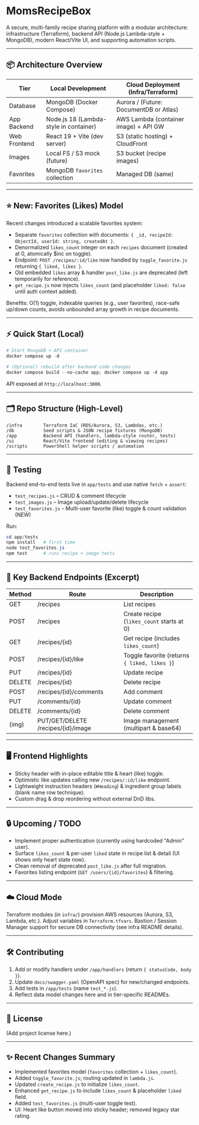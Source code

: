 # MomsRecipeBox

A secure, multi-family recipe sharing platform with a modular architecture: infrastructure (Terraform), backend API (Node.js Lambda-style + MongoDB), modern React/Vite UI, and supporting automation scripts.

---

## 📦 Architecture Overview

| Tier         | Local Development                      | Cloud Deployment (Infra/Terraform)        |
| ------------ | -------------------------------------- | ----------------------------------------- |
| Database     | MongoDB (Docker Compose)               | Aurora / (Future: DocumentDB or Atlas)    |
| App Backend  | Node.js 18 (Lambda-style in container) | AWS Lambda (container image) + API GW     |
| Web Frontend | React 19 + Vite (dev server)           | S3 (static hosting) + CloudFront          |
| Images       | Local FS / S3 mock (future)            | S3 bucket (recipe images)                 |
| Favorites    | MongoDB `favorites` collection         | Managed DB (same)                         |

---

## ⭐ New: Favorites (Likes) Model

Recent changes introduced a scalable favorites system:

- Separate `favorites` collection with documents: `{ _id, recipeId: ObjectId, userId: string, createdAt }`.
- Denormalized `likes_count` integer on each `recipes` document (created at 0, atomically $inc on toggle).
- Endpoint: `POST /recipes/:id/like` now handled by `toggle_favorite.js` returning `{ liked, likes }`.
- Old embedded `likes` array & handler `post_like.js` are deprecated (left temporarily for reference).
- `get_recipe.js` now injects `likes_count` (and placeholder `liked: false` until auth context added).

Benefits: O(1) toggle, indexable queries (e.g., user favorites), race-safe up/down counts, avoids unbounded array growth in recipe documents.

---

## ⚡ Quick Start (Local)

```powershell
# Start MongoDB + API container
docker compose up -d

# (Optional) rebuild after backend code changes
docker compose build --no-cache app; docker compose up -d app
```

API exposed at `http://localhost:3000`.

---

## 🗂 Repo Structure (High-Level)

```text
/infra        Terraform IaC (RDS/Aurora, S3, Lambdas, etc.)
/db           Seed scripts & JSON recipe fixtures (MongoDB)
/app          Backend API (handlers, lambda-style router, tests)
/ui           React/Vite frontend (editing & viewing recipes)
/scripts      PowerShell helper scripts / automation
```

---

## 🧪 Testing

Backend end-to-end tests live in `app/tests` and use native `fetch` + `assert`:

- `test_recipes.js` – CRUD & comment lifecycle
- `test_images.js` – Image upload/update/delete lifecycle
- `test_favorites.js` – Multi-user favorite (like) toggle & count validation (NEW)

Run:

```powershell
cd app/tests
npm install   # first time
node test_favorites.js
npm test      # runs recipe + image tests
```

---

## 🔌 Key Backend Endpoints (Excerpt)

| Method | Route                       | Description                                |
| ------ | --------------------------- | ------------------------------------------ |
| GET    | /recipes                    | List recipes                               |
| POST   | /recipes                    | Create recipe (`likes_count` starts at 0)  |
| GET    | /recipes/{id}               | Get recipe (includes `likes_count`)        |
| POST   | /recipes/{id}/like          | Toggle favorite (returns `{ liked, likes }`)|
| PUT    | /recipes/{id}               | Update recipe                              |
| DELETE | /recipes/{id}               | Delete recipe                              |
| POST   | /recipes/{id}/comments      | Add comment                                |
| PUT    | /comments/{id}              | Update comment                             |
| DELETE | /comments/{id}              | Delete comment                             |
| (img)  | PUT/GET/DELETE /recipes/{id}/image | Image management (multipart & base64) |

---

## 🖥 Frontend Highlights

- Sticky header with in-place editable title & heart (like) toggle.
- Optimistic like updates calling new `/recipes/:id/like` endpoint.
- Lightweight instruction headers (`#Heading`) & ingredient group labels (blank name row technique).
- Custom drag & drop reordering without external DnD libs.

---

## 🔒 Upcoming / TODO

- Implement proper authentication (currently using hardcoded "Admin" user).
- Surface `likes_count` & per-user `liked` state in recipe list & detail (UI shows only heart state now).
- Clean removal of deprecated `post_like.js` after full migration.
- Favorites listing endpoint (`GET /users/{id}/favorites`) & filtering.

---

## ☁️ Cloud Mode

Terraform modules (in `infra/`) provision AWS resources (Aurora, S3, Lambda, etc.). Adjust variables in `Terraform.tfvars`. Bastion / Session Manager support for secure DB connectivity (see infra README details).

---

## 🛠 Contributing

1. Add or modify handlers under `/app/handlers` (return `{ statusCode, body }`).
2. Update `docs/swagger.yaml` (OpenAPI spec) for new/changed endpoints.
3. Add tests in `/app/tests` (name `test_*.js`).
4. Reflect data model changes here and in tier-specific READMEs.

---

## 📄 License

(Add project license here.)

---

## ✨ Recent Changes Summary

- Implemented favorites model (`favorites` collection + `likes_count`).
- Added `toggle_favorite.js`; routing updated in `lambda.js`.
- Updated `create_recipe.js` to initialize `likes_count`.
- Enhanced `get_recipe.js` to include `likes_count` & placeholder `liked` field.
- Added `test_favorites.js` (multi-user toggle test).
- UI: Heart like button moved into sticky header; removed legacy star rating.
